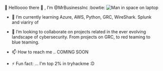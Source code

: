👋 Hellloooo there 👋 , I’m @MrBusinessInc :bowtie: 
![Man in space on laptop](https://github.com/user-attachments/assets/29b03686-bfb4-4052-a239-af2acc8ed461)


- 🌱 I’m currently learning Azure, AWS, Python, GRC, WireShark. Splunk and viariry of


- 👀 I’m looking to collaborate on projects related in the ever evolving landscape of cybersecurity. From projects on GRC, to red teaming to blue teaming. 

- 📫 How to reach me .. COMING SOON

- ⚡ Fun fact: ... I'm top 2% in tryhackme :D 

<!---
MrBusinessInc/MrBusinessInc is a ✨ special ✨ repository because its `README.md` (this file) appears on your GitHub profile.
You can click the Preview link to take a look at your changes.
--->
